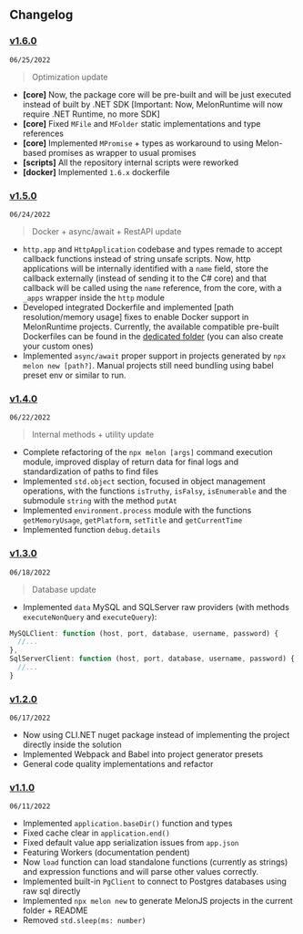 ## Changelog

### [v1.6.0](https://github.com/MelonRuntime/MelonRuntime/releases/tag/v1.6.0)
`06/25/2022`

> Optimization update

- **[core]** Now, the package core will be pre-built and will be just executed instead of built by .NET SDK [Important: Now, MelonRuntime will now require .NET Runtime, no more SDK]
- **[core]** Fixed `MFile` and `MFolder` static implementations and type references
- **[core]** Implemented `MPromise` + types as workaround to using Melon-based promises as wrapper to usual promises
- **[scripts]** All the repository internal scripts were reworked
- **[docker]** Implemented `1.6.x` dockerfile

### [v1.5.0](https://github.com/MelonRuntime/MelonRuntime/releases/tag/v1.5.0)
`06/24/2022`

> Docker + async/await + RestAPI update

- `http.app` and `HttpApplication` codebase and types remade to accept callback functions instead of string unsafe scripts. Now, http applications will be internally identified with a `name` field, store the callback externally (instead of sending it to the C# core) and that callback will be called using the `name` reference, from the core, with a `_apps` wrapper inside the `http` module
- Developed integrated Dockerfile and implemented [path resolution/memory usage] fixes to enable Docker support in MelonRuntime projects. Currently, the available compatible pre-built Dockerfiles can be found in the [dedicated folder](https://github.com/MelonRuntime/MelonRuntime/tree/main/utils/dockerfiles/) (you can also create your custom ones)
- Implemented `async/await` proper support in projects generated by `npx melon new [path?]`. Manual projects still need bundling using babel preset env or similar to run.

### [v1.4.0](https://github.com/MelonRuntime/MelonRuntime/releases/tag/v1.4.0)
`06/22/2022`

> Internal methods + utility update

- Complete refactoring of the `npx melon [args]` command execution module, improved display of return data for final logs and standardization of paths to find files
- Implemented `std.object` section, focused in object management operations, with the functions `isTruthy`, `isFalsy`, `isEnumerable` and the submodule `string` with the method `putAt`
- Implemented `environment.process` module with the functions `getMemoryUsage`, `getPlatform`, `setTitle` and `getCurrentTime`
- Implemented function `debug.details`

### [v1.3.0](https://github.com/MelonRuntime/MelonRuntime/releases/tag/v1.3.0)
`06/18/2022`

> Database update

- Implemented `data` MySQL and SQLServer raw providers (with methods `executeNonQuery` and `executeQuery`):

```ts
MySQLClient: function (host, port, database, username, password) {
  //...
},
SqlServerClient: function (host, port, database, username, password) {
  //...
}
```

### [v1.2.0](https://github.com/MelonRuntime/MelonRuntime/releases/tag/v1.2.0)
`06/17/2022`

- Now using CLI.NET nuget package instead of implementing the project directly inside the solution
- Implemented Webpack and Babel into project generator presets
- General code quality implementations and refactor

### [v1.1.0](https://github.com/MelonRuntime/MelonRuntime/releases/tag/v1.1.0)
`06/11/2022`

- Implemented `application.baseDir()` function and types
- Fixed cache clear in `application.end()`
- Fixed default value app serialization issues from `app.json`
- Featuring Workers (documentation pendent)
- Now `load` function can load standalone functions (currently as strings) and expression functions and will parse other values correctly.
- Implemented built-in `PgClient` to connect to Postgres databases using raw sql directly
- Implemented `npx melon new` to generate MelonJS projects in the current folder + README
- Removed `std.sleep(ms: number)`